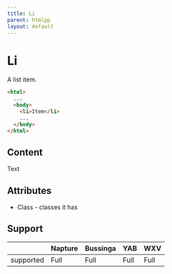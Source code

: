 ```yaml
---
title: Li
parent: htmlpp
layout: default
---
```

# Li
A list item.

```html
<html>
  ...
  <body>
    <li>Item</li>
    ...
  </body>
</html>
```

## Content
Text

## Attributes
- Class - classes it has

## Support

|           | Napture | Bussinga | YAB  | WXV  |
| --------- | ------- | -------- | ---- | ---- |
| supported | Full    | Full     | Full | Full |